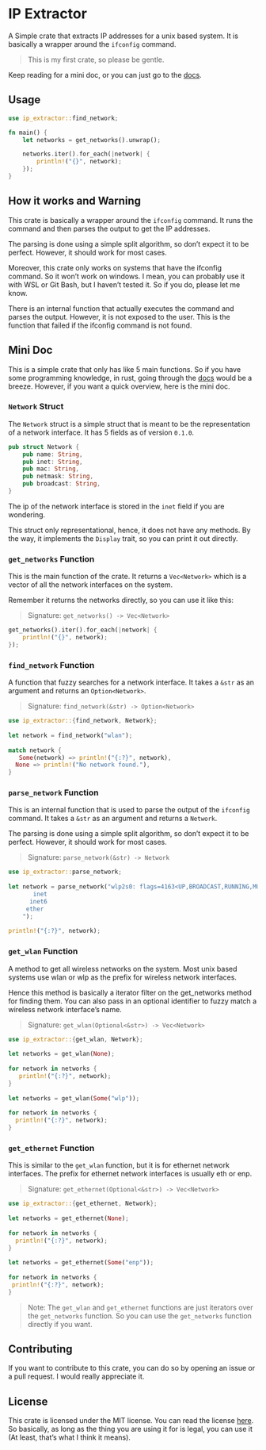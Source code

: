 # IP Extractor

A Simple crate that extracts IP addresses for a unix based system.
It is basically a wrapper around the `ifconfig` command.

> This is my first crate, so please be gentle.

Keep reading for a mini doc, or you can just go to the [docs](https://docs.rs/crate/ip_extractor/latest).

## Usage

```rust
use ip_extractor::find_network;

fn main() {
    let networks = get_networks().unwrap();

    networks.iter().for_each(|network| {
        println!("{}", network);
    });
}
```

## How it works and Warning

This crate is basically a wrapper around the `ifconfig` command. It runs the command and then parses the output to get the IP addresses.

The parsing is done using a simple split algorithm, so don’t expect it to be perfect. However, it should work for most cases.

Moreover, this crate only works on systems that have the ifconfig command. So it won’t work on windows. I mean, you can probably use it with WSL or Git Bash, but I haven’t tested it. So if you do, please let me know.

There is an internal function that actually executes the command and parses the output. However, it is not exposed to the user. This is the function that failed if the ifconfig command is not found.

## Mini Doc

This is a simple crate that only has like 5 main functions. So if you have some programming knowledge, in rust, going through the [docs](https://docs.rs/crate/ip_extractor/latest) would be a breeze. However, if you want a quick overview, here is the mini doc.

### `Network` Struct

The `Network` struct is a simple struct that is meant to be the representation of a network interface. It has 5 fields as of version `0.1.0`.

```rust
pub struct Network {
    pub name: String,
    pub inet: String,
    pub mac: String,
    pub netmask: String,
    pub broadcast: String,
}
```

The ip of the network interface is stored in the `inet` field if you are wondering.

This struct only representational, hence, it does not have any methods. By the way, it implements the `Display` trait, so you can print it out directly.

### `get_networks` Function

This is the main function of the crate. It returns a `Vec<Network>` which is a vector of all the network interfaces on the system.

Remember it returns the networks directly, so you can use it like this:

> Signature: `get_networks() -> Vec<Network>`

```rust
get_networks().iter().for_each(|network| {
    println!("{}", network);
});
```

### `find_network` Function

A function that fuzzy searches for a network interface. It takes a `&str` as an argument and returns an `Option<Network>`.

> Signature: `find_network(&str) -> Option<Network>`

```rust
use ip_extractor::{find_network, Network};
 
let network = find_network("wlan");
 
match network {
   Some(network) => println!("{:?}", network),
  None => println!("No network found."),
}
```

### `parse_network` Function

This is an internal function that is used to parse the output of the `ifconfig` command. It takes a `&str` as an argument and returns a `Network`.

The parsing is done using a simple split algorithm, so don’t expect it to be perfect. However, it should work for most cases.

> Signature: `parse_network(&str) -> Network`

```rust
use ip_extractor::parse_network;
 
let network = parse_network("wlp2s0: flags=4163<UP,BROADCAST,RUNNING,MULTICAST>  mtu 1500
       inet
      inet6
     ether
    ");
 
println!("{:?}", network);
```

### `get_wlan` Function

A method to get all wireless networks on the system. Most unix based systems use wlan or wlp as the prefix for wireless network interfaces.

Hence this method is basically a iterator filter on the get_networks method for finding them. You can also pass in an optional identifier to fuzzy match a wireless network interface’s name.

> Signature: `get_wlan(Optional<&str>) -> Vec<Network>`

```rust
use ip_extractor::{get_wlan, Network};
 
let networks = get_wlan(None);
 
for network in networks {
   println!("{:?}", network);
}
 
let networks = get_wlan(Some("wlp"));
 
for network in networks {
  println!("{:?}", network);
}
```

### `get_ethernet` Function

This is similar to the `get_wlan` function, but it is for ethernet network interfaces. The prefix for ethernet network interfaces is usually eth or enp.

> Signature: `get_ethernet(Optional<&str>) -> Vec<Network>`

```rust
use ip_extractor::{get_ethernet, Network};
 
let networks = get_ethernet(None);
 
for network in networks {
  println!("{:?}", network);
}
 
let networks = get_ethernet(Some("enp"));
 
for network in networks {
 println!("{:?}", network);
}
```

> Note: The `get_wlan` and `get_ethernet` functions are just iterators over the `get_networks` function. So you can use the `get_networks` function directly if you want.

## Contributing

If you want to contribute to this crate, you can do so by opening an issue or a pull request. I would really appreciate it.

## License

This crate is licensed under the MIT license. You can read the license [here](LICENSE). So basically, as long as the thing you are using it for is legal, you can use it (At least, that’s what I think it means).
